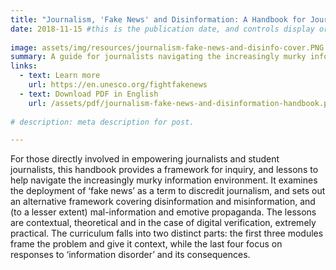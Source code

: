 ```yaml
---
title: "Journalism, 'Fake News' and Disinformation: A Handbook for Journalism Education and Training"
date: 2018-11-15 #this is the publication date, and controls display order.
 
image: assets/img/resources/journalism-fake-news-and-disinfo-cover.PNG
summary: A guide for journalists navigating the increasingly murky informational environment. 
links:
  - text: Learn more
    url: https://en.unesco.org/fightfakenews
  - text: Download PDF in English
    url: /assets/pdf/journalism-fake-news-and-disinformation-handbook.pdf
    
# description: meta description for post.

---
```


For those directly involved in empowering journalists and student journalists, this handbook provides a framework for inquiry, and lessons to help navigate the increasingly murky information environment. It examines the deployment of ‘fake news’ as a term to discredit journalism, and sets out an alternative framework covering disinformation and misinformation, and (to a lesser extent) mal-information and emotive propaganda. The lessons are contextual, theoretical and in the case of digital verification, extremely practical. The curriculum falls into two distinct parts: the first three modules frame the problem and give it context, while the last four focus on responses to ‘information disorder’ and its consequences.
